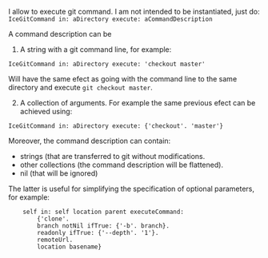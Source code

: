 I allow to execute git command. I am not intended to be instantiated, just do:  `IceGitCommand in: aDirectory execute: aCommandDescription`

A command description can be
1. A string with a git command line, for example:
```
IceGitCommand in: aDirectory execute: 'checkout master'
```
Will have the same efect as going with the command line to the same directory and execute `git checkout master`.

2. A collection of arguments. For example the same previous efect can be achieved using:
```
IceGitCommand in: aDirectory execute: {'checkout'. 'master'}
```

Moreover, the command description can contain:
- strings (that are transferred to git without modifications.
- other collections (the command description will be flattened).
- nil (that will be ignored)

The latter is useful for simplifying the specification of optional parameters, for example:

```
	self in: self location parent executeCommand:
		{'clone'.
		branch notNil ifTrue: {'-b'. branch}.
		readonly ifTrue: {'--depth'. '1'}.
		remoteUrl.
		location basename}
```
